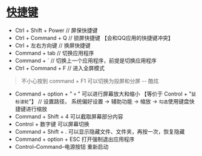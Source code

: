 [快捷键](https://support.apple.com/zh-cn/HT201236)
===

- Ctrl + Shift + Power // 屏保快捷键
- Ctrl + Command + Q   // 锁屏快捷键 【会和QQ应用的快捷键冲突】
- Ctrl + 左右方向键  // 换屏快捷键
- Command + tab // 切换应用程序
- Command + `  // 切换上一个应用程序，前提是切换应用程序
- Ctrl + Command + F // 进入全屏模式

> 不小心按到  command + F1 可以切换为投屏和分屏  -- 酷炫

- Command + option + " `+` " 可以进行屏幕放大和缩小 【等价于 Control + "`鼠标滚轮`"】 // 设置路径， 系统偏好设置 -> 辅助功能 -> 缩放 -> `勾选`使用键盘快捷键进行缩放
- Command + Shift + 4 可以截取屏幕部分内容
- Control + 数字键 可以屏幕切换
- Command + Shift + . 可以显示隐藏文件、文件夹，再按一次，恢复隐藏
- Command + option + ESC 打开强制退出应用程序
- Control–Command–电源按钮 重新启动